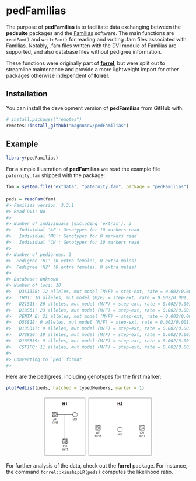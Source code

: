 
<!-- README.md is generated from README.Rmd. Please edit that file -->

# pedFamilias

<!-- badges: start -->
<!-- badges: end -->

The purpose of **pedFamilias** is to facilitate data exchanging between
the **pedsuite** packages and the [Familias](https://familias.name/)
software. The main functions are `readFam()` and `writeFam()` for
reading and writing .fam files associated with Familias. Notably, .fam
files written with the DVI module of Familias are supported, and also
database files without pedigree information.

These functions were originally part of
[**forrel**](https://github.com/magnusdv/forrel), but were split out to
streamline maintenance and provide a more lightweight import for other
packages otherwise independent of **forrel**.

## Installation

You can install the development version of **pedFamilias** from GitHub
with:

``` r
# install.packages("remotes")
remotes::install_github("magnusdv/pedFamilias")
```

## Example

``` r
library(pedFamilias)
```

For a simple illustration of **pedFamilias** we read the example file
`paternity.fam` shipped with the package:

``` r
fam = system.file("extdata", "paternity.fam", package = "pedFamilias")

peds = readFam(fam)
#> Familias version: 3.3.1
#> Read DVI: No
#> 
#> Number of individuals (excluding 'extras'): 3
#>   Individual 'AF': Genotypes for 10 markers read
#>   Individual 'MO': Genotypes for 0 markers read
#>   Individual 'CH': Genotypes for 10 markers read
#> 
#> Number of pedigrees: 2
#>  Pedigree 'H1' (0 extra females, 0 extra males)
#>  Pedigree 'H2' (0 extra females, 0 extra males)
#> 
#> Database: unknown
#> Number of loci: 10
#>   D3S1358: 12 alleles, mut model (M/F) = step-ext, rate = 0.002/0.001, range = 0.1, rate2 = 1e-06
#>   TH01: 10 alleles, mut model (M/F) = step-ext, rate = 0.002/0.001, range = 0.1, rate2 = 1e-06
#>   D21S11: 26 alleles, mut model (M/F) = step-ext, rate = 0.002/0.001, range = 0.1, rate2 = 1e-06
#>   D18S51: 23 alleles, mut model (M/F) = step-ext, rate = 0.002/0.001, range = 0.1, rate2 = 1e-06
#>   PENTA_E: 21 alleles, mut model (M/F) = step-ext, rate = 0.002/0.001, range = 0.1, rate2 = 1e-06
#>   D5S818: 9 alleles, mut model (M/F) = step-ext, rate = 0.002/0.001, range = 0.1, rate2 = 1e-06
#>   D13S317: 9 alleles, mut model (M/F) = step-ext, rate = 0.002/0.001, range = 0.1, rate2 = 1e-06
#>   D7S820: 19 alleles, mut model (M/F) = step-ext, rate = 0.002/0.001, range = 0.1, rate2 = 1e-06
#>   D16S539: 9 alleles, mut model (M/F) = step-ext, rate = 0.002/0.001, range = 0.1, rate2 = 1e-06
#>   CSF1PO: 11 alleles, mut model (M/F) = step-ext, rate = 0.002/0.001, range = 0.1, rate2 = 1e-06
#> 
#> Converting to `ped` format
#> 
```

Here are the pedigrees, including genotypes for the first marker:

``` r
plotPedList(peds, hatched = typedMembers, marker = 1)
```

<img src="man/figures/README-paternity-peds-1.png" width="60%" style="display: block; margin: auto;" />

For further analysis of the data, check out the **forrel** package. For
instance, the command `forrel::kinshipLR(peds)` computes the likelihood
ratio.
